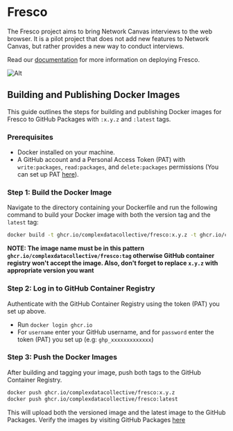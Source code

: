 # Fresco

The Fresco project aims to bring Network Canvas interviews to the web browser. It is a pilot project that does not
add new features to Network Canvas, but rather provides a new way to conduct interviews.

Read our [documentation](https://documentation.networkcanvas.com/en/fresco) for more information on deploying Fresco.

![Alt](https://repobeats.axiom.co/api/embed/3902b97960b7e32971202cbd5b0d38f39d51df51.svg "Repobeats analytics image")

## Building and Publishing Docker Images

This guide outlines the steps for building and publishing Docker images for Fresco to GitHub Packages with `:x.y.z` and `:latest` tags.

### Prerequisites

- Docker installed on your machine.
- A GitHub account and a Personal Access Token (PAT) with `write:packages`, `read:packages`, and `delete:packages` permissions (You can set up PAT [here](https://github.com/settings/tokens)).

### Step 1: Build the Docker Image

Navigate to the directory containing your Dockerfile and run the following command to build your Docker image with both the version tag and the `latest` tag:

```bash
docker build -t ghcr.io/complexdatacollective/fresco:x.y.z -t ghcr.io/complexdatacollective/fresco:latest .
```

**NOTE: The image name must be in this pattern `ghcr.io/complexdatacollective/fresco:tag` otherwise GitHub container registry won't accept the image. Also, don't forget to replace `x.y.z` with appropriate version you want**

### Step 2: Log in to GitHub Container Registry

Authenticate with the GitHub Container Registry using the token (PAT) you set up above.

- Run `docker login ghcr.io`
- For `username` enter your GitHub username, and for `password` enter the token (PAT) you set up (e.g: `ghp_xxxxxxxxxxxxx`)

### Step 3: Push the Docker Images

After building and tagging your image, push both tags to the GitHub Container Registry.

```bash
docker push ghcr.io/complexdatacollective/fresco:x.y.z
docker push ghcr.io/complexdatacollective/fresco:latest
```

This will upload both the versioned image and the latest image to the GitHub Packages.
Verify the images by visiting GitHub Packages [here](https://github.com/complexdatacollective/Fresco/pkgs/container/fresco)
